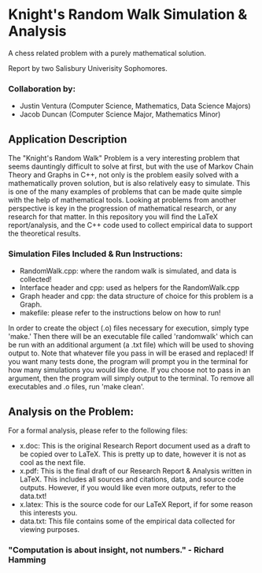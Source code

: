 # Knight's Random Walk Simulation & Analysis

A chess related problem with a purely mathematical solution.

Report by two Salisbury Univerisity Sophomores.

### Collaboration by:

- Justin Ventura (Computer Science, Mathematics, Data Science Majors)
- Jacob Duncan (Computer Science Major, Mathematics Minor)

## Application Description

The "Knight's Random Walk" Problem is a very interesting problem that seems dauntingly difficult to solve at first, but with the use of Markov Chain Theory and Graphs in C++, not only is the problem easily solved with a mathematically proven solution, but is also relatively easy to simulate.  This is one of the many examples of problems that can be made quite simple with the help of mathematical tools.  Looking at problems from another perspective is key in the progression of mathematical research, or any research for that matter.  In this repository you will find the LaTeX report/analysis, and the C++ code used to collect empirical data to support the theoretical results.

### Simulation Files Included & Run Instructions:

- RandomWalk.cpp: where the random walk is simulated, and data is collected!
- Interface header and cpp: used as helpers for the RandomWalk.cpp
- Graph header and cpp: the data structure of choice for this problem is a Graph.
- makefile: please refer to the instructions below on how to run!

In order to create the object (.o) files necessary for execution, simply type 'make.'  Then there will be an executable file called 'randomwalk' which can be run with an additional argument (a .txt file) which will be used to shoving output to.  Note that whatever file you pass in will be erased and replaced!  If you want many tests done, the program will prompt you in the terminal for how many simulations you would like done.  If you choose not to pass in an argument, then the program will simply output to the terminal.  To remove all executables and .o files, run 'make clean'.

## Analysis on the Problem:

For a formal analysis, please refer to the following files:

- x.doc: This is the original Research Report document used as a draft to be copied over to LaTeX.  This is pretty up to date, however it is not as cool as the next file.
- x.pdf: This is the final draft of our Research Report & Analysis written in LaTeX.  This includes all sources and citations, data, and source code outputs.  However, if you would like even more outputs, refer to the data.txt!
- x.latex: This is the source code for our LaTeX Report, if for some reason this interests you.
- data.txt: This file contains some of the empirical data collected for viewing purposes.

### "Computation is about insight, not numbers." - Richard Hamming
